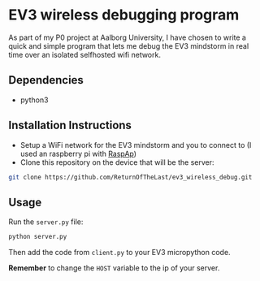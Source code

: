# EV3 wireless debugging program
As part of my P0 project at Aalborg University, I have chosen to write a quick and simple program that lets me debug the EV3 mindstorm in real time over an isolated selfhosted wifi network.

## Dependencies
- python3

## Installation Instructions
- Setup a WiFi network for the EV3 mindstorm and you to connect to (I used an raspberry pi with [RaspAp](https://raspap.com/))
- Clone this repository on the device that will be the server:
```sh
git clone https://github.com/ReturnOfTheLast/ev3_wireless_debug.git
```

## Usage
Run the `server.py` file:
```sh
python server.py
```

Then add the code from `client.py` to your EV3 micropython code.

**Remember** to change the `HOST` variable to the ip of your server.
